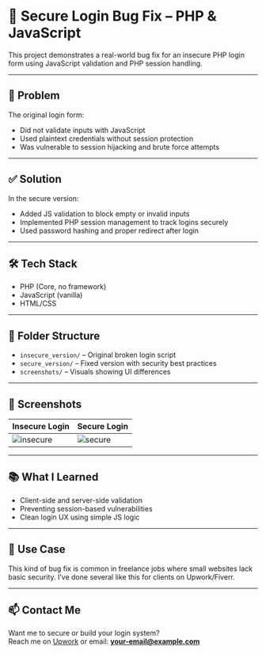 # 🧰 Secure Login Bug Fix – PHP & JavaScript

This project demonstrates a real-world bug fix for an insecure PHP login form using JavaScript validation and PHP session handling.

---

## 🔐 Problem

The original login form:
- Did not validate inputs with JavaScript
- Used plaintext credentials without session protection
- Was vulnerable to session hijacking and brute force attempts

---

## ✅ Solution

In the secure version:
- Added JS validation to block empty or invalid inputs
- Implemented PHP session management to track logins securely
- Used password hashing and proper redirect after login

---

## 🛠️ Tech Stack

- PHP (Core, no framework)
- JavaScript (vanilla)
- HTML/CSS

---

## 📂 Folder Structure

- `insecure_version/` – Original broken login script
- `secure_version/` – Fixed version with security best practices
- `screenshots/` – Visuals showing UI differences

---

## 📸 Screenshots

| Insecure Login | Secure Login |
|----------------|--------------|
| ![insecure](screenshots/insecure_login.png) | ![secure](screenshots/secure_login.png) |

---

## 📚 What I Learned

- Client-side and server-side validation
- Preventing session-based vulnerabilities
- Clean login UX using simple JS logic

---

## 💼 Use Case

This kind of bug fix is common in freelance jobs where small websites lack basic security. I’ve done several like this for clients on Upwork/Fiverr.

---

## 📫 Contact Me

Want me to secure or build your login system?  
Reach me on [Upwork](https://www.upwork.com/freelancers/YOUR-LINK) or email: **your-email@example.com**
